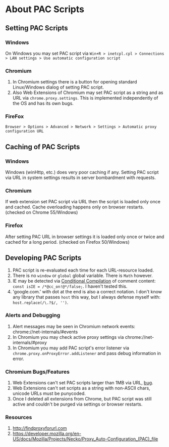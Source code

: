 # About PAC Scripts

## Setting PAC Scripts

### Windows 

On Windows you may set PAC script via `Win+R > inetcpl.cpl > Connections > LAN settings > Use automatic configuration script`

### Chromium

1. In Chromium settings there is a button for opening standard Linux/Windows dialog of setting PAC script.
2. Also Web Extensions of Chromium may set PAC script as a string and as URL via `chrome.proxy.settings`. This is implemented independently of the OS and has its own bugs.

### FireFox

`Browser > Options > Advanced > Network > Settings > Automatic proxy configuration URL`

## Caching of PAC Scripts

### Windows

Windows (winHttp, etc.) does very poor caching if any. Setting PAC script via URL in system settings results in server bombardment with requests.

### Chromium

If web extension set PAC script via URL then the script is loaded only once and cached. Cache overloading happens only on browser restarts. (checked on Chrome 55/Windows)

### Firefox

After setting PAC URL in browser settings it is loaded only once or twice and cached for a long period. (checked on Firefox 50/Windows)

## Developing PAC Scripts

1. PAC script is re-evaluated each time for each URL-resource loaded.
2. There is no `window` or `global` global variable. There is `Math` however.
2. IE may be detected via [Conditional Compilation](http://stackoverflow.com/questions/10072816/how-does-this-ie-check-work) of comment content: `const isIE = /*@cc_on!@*/false;`. I haven't tested this.
3. 'google.com.' with dot at the end is also a correct notation. I don't know any library that passes `host` this way, but I always defense myself with: `host.replace(/\.?$/, '')`.

### Alerts and Debugging

1. Alert messages may be seen in Chromium network events: chrome://net-internals/#events
2. In Chromium you may check active proxy settings via chrome://net-internals/#proxy
3. In Chromium you may add PAC script's error listener via `chrome.proxy.onProxyError.addListener` and pass debug information in error.

### Chromium Bugs/Features

1. Web Extensions can't set PAC scripts larger than 1MB via URL, [bug](https://bugs.chromium.org/p/chromium/issues/detail?id=678022).
2. Web Extensions can't set scripts as a string with non-ASCII chars, unicode URLs must be punycoded.
3. Once I deleted all extensions from Chrome, but PAC script was still active and couldn't be purged via settings or browser restarts.

### Resources

1. http://findproxyforurl.com
2. https://developer.mozilla.org/en-US/docs/Mozilla/Projects/Necko/Proxy_Auto-Configuration_(PAC)_file
